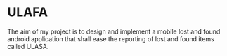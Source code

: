 # ULAFA
The aim of my project is to design and implement a mobile lost and found android application that shall ease the reporting of lost and found items called ULASA.

